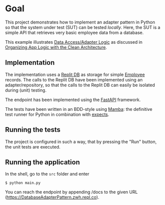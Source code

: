 # Goal

This project demonstrates how to implement an adapter pattern in Python so that the system under test (SUT) can be tested _locally_. Here, the SUT is a simple API that retrieves very basic employee data from a database.

This example illustrates [Data Access/Adapter Logic](https://khalilstemmler.com/articles/software-design-architecture/organizing-app-logic/#2-Data-Access--Adapter-Logic) as discussed in [Organizing App Logic with the Clean Architecture](https://khalilstemmler.com/articles/software-design-architecture/organizing-app-logic).

## Implementation

The implementation uses a [Replit DB](https://docs.replit.com/tutorials/11-using-the-replit-database) as storage for simple [Employee](https://replit.com/@zwh/DatabaseAdapterPattern#src/repository.py) records. The calls to the Replit DB have been implemented using an adapter/repository, so that the calls to the Replit DB can easily be isolated during (unit) testing.

The endpoint has been implemented using the [FastAPI](https://fastapi.tiangolo.com/tutorial/first-steps/) framework.

The tests have been written in an BDD-style using [Mamba](https://github.com/nestorsalceda/mamba): the definitive test runner for Python in combination with [expects](https://expects.readthedocs.io/en/stable/#).

## Running the tests

The project is configured in such a way, that by pressing the "Run" button, the unit tests are executed.

## Running the application

In the shell, go to the ``src`` folder and enter
```
$ python main.py
```

You can reach the endpoint by appending /docs to the given URL (https://DatabaseAdapterPattern.zwh.repl.co).
